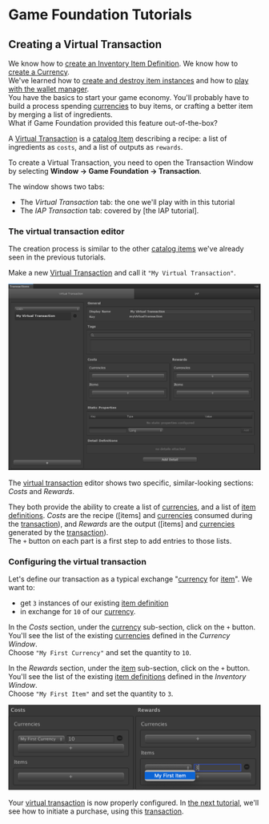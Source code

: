 # Game Foundation Tutorials

## Creating a Virtual Transaction

We know how to [create an Inventory Item Definition].
We know how to [create a Currency].  
We've learned how to [create and destroy item instances] and how to [play with the wallet manager].  
You have the basics to start your game economy.
You'll probably have to build a process spending [currencies] to buy items, or crafting a better item by merging a list of ingredients.  
What if Game Foundation provided this feature out-of-the-box?

A [Virtual Transaction] is a [catalog Item] describing a recipe: a list of ingredients as `costs`, and a list of outputs as `rewards`.  

To create a Virtual Transaction, you need to open the Transaction Window by selecting __Window → Game Foundation → Transaction__.

The window shows two tabs:

- The _Virtual Transaction_ tab: the one we'll play with in this tutorial
- The _IAP Transaction_ tab: covered by [the IAP tutorial].

### The virtual transaction editor

The creation process is similar to the other [catalog items] we've already seen in the previous tutorials.

Make a new [Virtual Transaction] and call it `"My Virtual Transaction"`.

![The Editor of a Virtual Transaction](../images/tutorial-virtualtransaction-editor.png)

The [virtual transaction] editor shows two specific, similar-looking sections: _Costs_ and _Rewards_.

They both provide the ability to create a list of [currencies], and a list of [item definitions].
_Costs_ are the recipe ([items] and [currencies] consumed during the [transaction]), and _Rewards_ are the output ([items] and [currencies] generated by the [transaction]).  
The `+` button on each part is a first step to add entries to those lists.

### Configuring the virtual transaction

Let's define our transaction as a typical exchange "[currency] for [item]".
We want to:

- get `3` instances of our existing [item definition]
- in exchange for `10` of our [currency].

In the _Costs_ section, under the [currency] sub-section, click on the `+` button.
You'll see the list of the existing [currencies] defined in the _Currency Window_.  
Choose `"My First Currency"` and set the quantity to `10`.

In the _Rewards_ section, under the [item] sub-section, click on the `+` button.
You'll see the list of the existing [item definitions] defined in the _Inventory Window_.  
Choose `"My First Item"` and set the quantity to `3`.

![The Virtual Transaction, configured](../images/tutorial-virtualtransaction-configure.png)

Your [virtual transaction] is now properly configured.
In [the next tutorial], we'll see how to initiate a purchase, using this [transaction].










[create an inventory item definition]: 01-CreatingAnItemDefinition.md

[create a currency]: 03-CreatingCurrency.md

[create and destroy item instances]: 02-PlayingWithRuntimeItem.md

[play with the wallet manager]: 04-PlayingWithRuntimeCurrency.md

[virtual transaction]: ../CatalogItems/VirtualTransaction.md
[transaction]:         ../CatalogItems/VirtualTransaction.md

[catalog item]:  ../Catalog.md#catalog-items
[catalog items]: ../Catalog.md#catalog-items

[currencies]: ../CatalogItems/Currency.md
[currency]:   ../CatalogItems/Currency.md

[item definitions]: ../CatalogItems/InventoryItemDefinition.md
[item definition]:  ../CatalogItems/InventoryItemDefinition.md
[item]:             ../CatalogItems/InventoryItemDefinition.md

[the next tutorial]: 11-PlayingWithRuntimeVirtualTransaction.md
